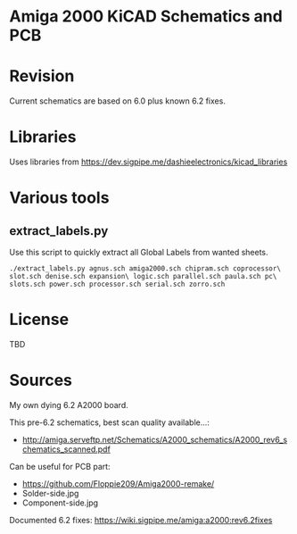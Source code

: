 # Amiga 2000 KiCAD Schematics and PCB

# Revision

Current schematics are based on 6.0 plus known 6.2 fixes.

# Libraries

Uses libraries from https://dev.sigpipe.me/dashieelectronics/kicad_libraries

# Various tools

## extract_labels.py
Use this script to quickly extract all Global Labels from wanted sheets.

```
./extract_labels.py agnus.sch amiga2000.sch chipram.sch coprocessor\ slot.sch denise.sch expansion\ logic.sch parallel.sch paula.sch pc\ slots.sch power.sch processor.sch serial.sch zorro.sch
```

# License

TBD

# Sources

My own dying 6.2 A2000 board.

This pre-6.2 schematics, best scan quality available...:
- http://amiga.serveftp.net/Schematics/A2000_schematics/A2000_rev6_schematics_scanned.pdf

Can be useful for PCB part:
- https://github.com/Floppie209/Amiga2000-remake/
 - Solder-side.jpg
 - Component-side.jpg

Documented 6.2 fixes: https://wiki.sigpipe.me/amiga:a2000:rev6.2fixes
